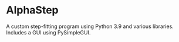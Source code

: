 # AlphaStep
A custom step-fitting program using Python 3.9 and various libraries. Includes a GUI using PySimpleGUI. 

